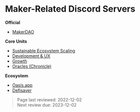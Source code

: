 # Maker-Related Discord Servers

**Official**
* [MakerDAO](https://discord.gg/RBRumCpEDH)

**Core Units**
* [Sustainable Ecosystem Scaling](https://discord.gg/hMrfhqEFb2)
* [Development & UX](https://discord.gg/g2N9MmhCEY)
* [Growth](https://discord.gg/e4gGVU5CJY)
* [Oracles (Chronicle)](https://discord.gg/D8qQTEHQHJ)

**Ecosystem**
* [Oasis.app](https://discord.gg/oasisapp)
* [Defisaver](https://discord.com/invite/XGDJHhZ)

>Page last reviewed: 2022-12-02  
>Next review due: 2023-12-02  

